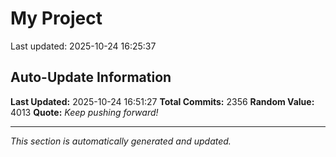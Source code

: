 # My Project


Last updated: 2025-10-24 16:25:37



























































































































































































































































































































































































































































































































































































































































































































































































































































































































































































































































































































































































































































































































































































































































































































































































































































































































































































































































































































































































































































































































































































































































































































































































































































































































































































































































































































































































































































## Auto-Update Information

**Last Updated:** 2025-10-24 16:51:27
**Total Commits:** 2356
**Random Value:** 4013
**Quote:** _Keep pushing forward!_

---
_This section is automatically generated and updated._